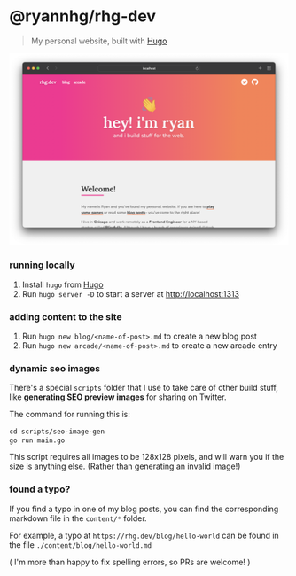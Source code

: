 # @ryannhg/rhg-dev
> My personal website, built with [Hugo](https://gohugo.io/)

![Screenshot of website](./screenshot.png)

### running locally

1. Install `hugo` from [Hugo](https://gohugo.io/)
2. Run `hugo server -D` to start a server at [http://localhost:1313](http://localhost:1313)


### adding content to the site

1. Run `hugo new blog/<name-of-post>.md` to create a new blog post
1. Run `hugo new arcade/<name-of-post>.md` to create a new arcade entry


### dynamic seo images

There's a special `scripts` folder that I use to take care of other build stuff, like __generating SEO preview images__ for sharing on Twitter.

The command for running this is:

```
cd scripts/seo-image-gen
go run main.go
```

This script requires all images to be 128x128 pixels, and will warn you if the size is anything else. (Rather than generating an invalid image!)

### found a typo?

If you find a typo in one of my blog posts, you can find the corresponding markdown file in the `content/*` folder.

For example, a typo at `https://rhg.dev/blog/hello-world` can be found in the file `./content/blog/hello-world.md`

( I'm more than happy to fix spelling errors, so PRs are welcome! )